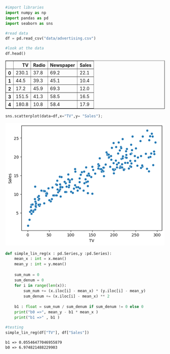 ```python
#import libraries
import numpy as np
import pandas as pd
import seaborn as sns
```


```python
#read data
df = pd.read_csv("data/advertising.csv")
```


```python
#look at the data
df.head()
```




<div>
<style scoped>
    .dataframe tbody tr th:only-of-type {
        vertical-align: middle;
    }

    .dataframe tbody tr th {
        vertical-align: top;
    }

    .dataframe thead th {
        text-align: right;
    }
</style>
<table border="1" class="dataframe">
  <thead>
    <tr style="text-align: right;">
      <th></th>
      <th>TV</th>
      <th>Radio</th>
      <th>Newspaper</th>
      <th>Sales</th>
    </tr>
  </thead>
  <tbody>
    <tr>
      <th>0</th>
      <td>230.1</td>
      <td>37.8</td>
      <td>69.2</td>
      <td>22.1</td>
    </tr>
    <tr>
      <th>1</th>
      <td>44.5</td>
      <td>39.3</td>
      <td>45.1</td>
      <td>10.4</td>
    </tr>
    <tr>
      <th>2</th>
      <td>17.2</td>
      <td>45.9</td>
      <td>69.3</td>
      <td>12.0</td>
    </tr>
    <tr>
      <th>3</th>
      <td>151.5</td>
      <td>41.3</td>
      <td>58.5</td>
      <td>16.5</td>
    </tr>
    <tr>
      <th>4</th>
      <td>180.8</td>
      <td>10.8</td>
      <td>58.4</td>
      <td>17.9</td>
    </tr>
  </tbody>
</table>
</div>




```python
sns.scatterplot(data=df,x="TV",y= "Sales");
```


    
![png](main_files/main_3_0.png)
    



```python
def simple_lin_reg(x : pd.Series,y :pd.Series):
    mean_x : int = x.mean()
    mean_y : int = y.mean()
    
    sum_num = 0
    sum_denum = 0
    for i in range(len(x)):
        sum_num += (x.iloc[i] - mean_x) * (y.iloc[i] - mean_y)
        sum_denum += (x.iloc[i] - mean_x) ** 2

    b1 : float = sum_num / sum_denum if sum_denum != 0 else 0
    print("b0 =>", mean_y - b1 * mean_x )
    print("b1 =>" , b1 )

```


```python
#testing
simple_lin_reg(df["TV"], df["Sales"])
```

    b1 => 0.05546477046955879
    b0 => 6.974821488229903
    
